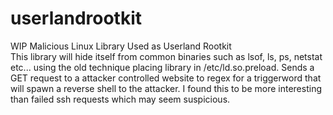 # userlandrootkit
WIP Malicious Linux Library Used as Userland Rootkit</br>
This library will hide itself from common binaries such as lsof, ls, ps, netstat etc... using the old technique placing library in /etc/ld.so.preload.
Sends a GET request to a attacker controlled website to regex for a triggerword that will spawn a reverse shell to the attacker.
I found this to be more interesting than failed ssh requests which may seem suspicious.

